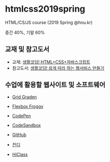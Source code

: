 # htmlcss2019spring
HTML/CS/JS course (2019 Spring @hnu.kr)

중간 40%, 기말 60%

## 교재 및 참고도서
 * 교재: [생활코딩! HTML+CSS+자바스크립트](http://wikibook.co.kr/html-css-js/)
 * 참고도서: [생활코딩! 쉽게 따라 하는 웹서비스 만들기](http://wikibook.co.kr/coding-everybody/)

## 수업에 활용할 웹사이트 및 소프트웨어

 * [Grid Graden](https://cssgridgarden.com/)

 * [Flexbox Froggy](https://flexboxfroggy.com/)

 * [CodePen](https://codepen.io/)

 * [CodeSandbox](https://codesandbox.io/)

 * [GitHub](https://github.com/)
 
 * [잔디](https://html2019.jandi.com)

 * [HiClass](https://hiclass.hannam.ac.kr/courses/4796)
